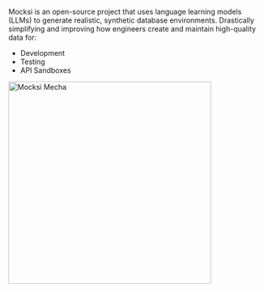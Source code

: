 Mocksi is an open-source project that uses language learning models (LLMs) to generate realistic, synthetic database environments.
Drastically simplifying and improving how engineers create and maintain high-quality data for:
* Development
* Testing
* API Sandboxes

<img src="https://github.com/Mocksi/.github/assets/63699/889a5039-5fba-4703-b5f3-8488abfca695)https://github.com/Mocksi/.github/assets/63699/889a5039-5fba-4703-b5f3-8488abfca695" alt="Mocksi Mecha" width="400">
